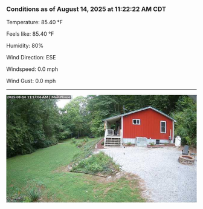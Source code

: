### Conditions as of August 14, 2025 at 11:22:22 AM CDT 

Temperature: 85.40 &deg;F

Feels like: 85.40 &deg;F

Humidity: 80%

Wind Direction: ESE

Windspeed: 0.0 mph

Wind Gust: 0.0 mph

---

<img src="./images/latest.jpeg"/>

